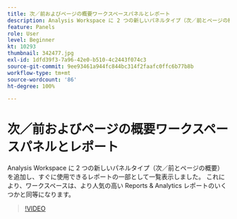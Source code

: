 ```yaml
---
title: 次／前およびページの概要ワークスペースパネルとレポート
description: Analysis Workspace に 2 つの新しいパネルタイプ（次／前とページの概要）を追加し、すぐに使用できるレポートの一部として一覧表示しました。これらは…（説明は 60 ～ 160 文字にする必要があります）
feature: Panels
role: User
level: Beginner
kt: 10293
thumbnail: 342477.jpg
exl-id: 1dfd39f3-7a96-42e0-b510-4c2443f074c3
source-git-commit: 9ee93461a944fc844bc314f2faafc0ffc6b77b8b
workflow-type: tm+mt
source-wordcount: '86'
ht-degree: 100%

---
```


# 次／前およびページの概要ワークスペースパネルとレポート

Analysis Workspace に 2 つの新しいパネルタイプ（次／前とページの概要）を追加し、すぐに使用できるレポートの一部として一覧表示しました。 これにより、ワークスペースは、より人気の高い Reports &amp; Analytics レポートのいくつかと同等になります。

>[!VIDEO](https://video.tv.adobe.com/v/342477/?quality=12&learn=on)
